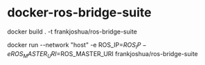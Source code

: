 # docker-ros-bridge-suite
docker build . -t frankjoshua/ros-bridge-suite

docker run --network "host" -e ROS_IP=$ROS_IP -e ROS_MASTER_URI=$ROS_MASTER_URI frankjoshua/ros-bridge-suite
